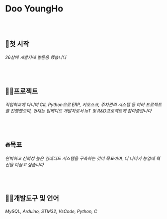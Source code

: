 Doo YoungHo
=============
<br><br>
🐯첫 시작
---------
###### 26살에 개발자에 발돋움 했습니다
<br><br>
🧑‍💻프로젝트
----------
###### 직업학교에 다니며 C#, Python으로 ERP, 키오스크, 주차관리 시스템 등 여러 프로젝트를 진행했으며, 현재는 임베디드 개발자로서 IoT 및 R&D프로젝트에 참여중입니다
<br><br>
🔥목표
-------
###### 완벽하고 신뢰성 높은 임베디드 시스템을 구축하는 것이 목표이며, 더 나아가 농업에 혁신을 이끌고 싶습니다
<br><br>
💁‍♂️개발도구 및 언어
-----------
###### MySQL, Arduino, STM32, VsCode, Python, C
<!--
**DooYoungHo/DooYoungHo** is a ✨ _special_ ✨ repository because its `README.md` (this file) appears on your GitHub profile.

Here are some ideas to get you started:

- 🔭 I’m currently working on ...
- 🌱 I’m currently learning ...
- 👯 I’m looking to collaborate on ...
- 🤔 I’m looking for help with ...
- 💬 Ask me about ...
- 📫 How to reach me: ...
- 😄 Pronouns: ...
- ⚡ Fun fact: ...
-->
